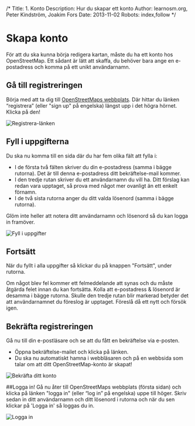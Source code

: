 /*
Title: 1. Konto
Description: Hur du skapar ett konto 
Author: learnosm.org, Peter Kindström, Joakim Fors
Date: 2013-11-02
Robots: index,follow
*/

# Skapa konto
För att du ska kunna börja redigera kartan, måste du ha ett konto hos OpenStreetMap. Ett sådant är lätt att skaffa, du behöver bara ange en e-postadress och komma på ett unikt användarnamn.


## Gå till registreringen
Börja med att ta dig till [OpenStreetMaps webbplats](http://www.openstreetmap.org/). Där hittar du länken “registrera” (eller "sign up" på engelska) längst upp i det högra hörnet. Klicka på den!

![Registrera-länken](content/registrera.png "Länk till registreringssidan")


## Fyll i uppgifterna
Du ska nu komma till en sida där du har fem olika fält att fylla i:

- I de första två fälten skriver du din e-postadress (samma i bägge rutorna). Det är till denna e-postadress ditt bekräftelse-mail kommer.
- I den tredje rutan skriver du ett användarnamn du vill ha. Ditt förslag kan redan vara upptaget, så prova med något mer ovanligt än ett enkelt förnamn.
- I de två sista rutorna anger du ditt valda lösenord (samma i bägge rutorna). 

Glöm inte heller att notera ditt användarnamn och lösenord så du kan logga in framöver.

![Fyll i uppgifter](content/uppgifter.png "Fyll i uppgifterna om dig")


## Fortsätt
När du fyllt i alla uppgifter så klickar du på knappen "Fortsätt", under rutorna.

Om något blev fel kommer ett felmeddelande att synas och du måste åtgärda felet innan du kan fortsätta. Kolla att e-postadress & lösenord är desamma i bägge rutorna. Skulle den tredje rutan blir markerad betyder det att användarnamnet du föreslog är upptaget. Föreslå då ett nytt och försök igen.


## Bekräfta registreringen
Gå nu till din e-postläsare och se att du fått en bekräftelse via e-posten.

- Öppna bekräftelse-mailet och klicka på länken.
- Du ska nu automatiskt hamna i webbläsaren och på en webbsida som talar om att ditt OpenStreetMap-konto är skapat!

![Bekräfta ditt konto](content/konfirmera.png "E-brev om att bekräfta ditt konto")


##Logga in!
Gå nu åter till OpenStreetMaps webbplats (första sidan) och klicka på länken "logga in" (eller “log in” på engelska) uppe till höger. Skriv sedan in ditt användarnamn och ditt lösenord i rutorna och när du sen klickar på 'Logga in' så loggas du in.

![Logga in](content/inloggning.png "Logga in och börja rita")


